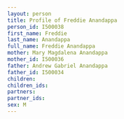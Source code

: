 ```yaml
---
layout: person
title: Profile of Freddie Anandappa
person_id: I500038
first_name: Freddie
last_name: Anandappa
full_name: Freddie Anandappa
mother: Mary Magdalena Anandappa
mother_id: I500036
father: Andrew Gabriel Anandappa
father_id: I500034
children:
children_ids:
partners:
partner_ids:
sex: M
---
```



